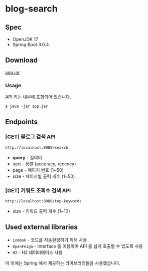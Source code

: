 # blog-search

## Spec

* OpenJDK 17
* Spring Boot 3.0.4

## Download

[app.jar](https://github.com/Karsei/bs/releases/download/1.0.1/app.jar)

### Usage

API 키는 내부에 포함되어 있습니다.

```shell
$ java -jar app.jar
```

## Endpoints

### [GET] 블로그 검색 API

```
http://localhost:8080/search
```

* **query** - 질의어
* sort - 정렬 (accuracy, recency)
* page - 페이지 번호 (1~50)
* size - 페이지별 출력 개수 (1~50)

### [GET] 키워드 조회수 검색 API

```
http://localhost:8080/top-keywords
```

* size - 키워드 출력 개수 (1~10)

## Used external libraries

* `Lombok` - 코드를 자동완성하기 위해 사용
* `OpenFeign` - Interface 를 이용하여 API 를 쉽게 호출할 수 있도록 사용
* `H2` - H2 데이터베이스 사용

이 외에는 Spring 에서 제공하는 라이브러리들을 사용했습니다.
